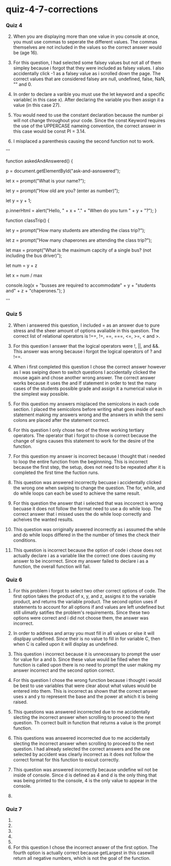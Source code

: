 # quiz-4-7-corrections

### Quiz 4

2. When you are displaying more than one value in you console at once, you must use commas to seperate the different values. The commas themselves are not included in the values so the correct answer would be (age 16).

8. For this question, I had selected some falsey values but not all of them simpley because i forgot that they were included as falsey values. I also accidentally click -1 as a falsey value as i scrolled down the page. The correct values that are considered falsey are null, undefined, false, NaN, "" and 0.

9. In order to declare a varible you must use the let keyword and a specific variable( in this case x). After declaring the variable you then assign it a value (in this case 27). 

10. You would need to use the constant declaration because the number pi will not change throughout your code. Since the const Keyword requires the use of the UPPERCASE nameing convention, the correct answer in this case would be const PI = 3.14.

11. I misplaced a parenthesis causing the second function not to work. 

'''

function askedAndAnswered() {

p = document.getElementById("ask-and-asnswered");

let x = prompt("What is your name?");

let y = prompt("How old are you? (enter as number)");

let y = y + 1;

p.innerHtml = alert("Hello, " + x + "." + "When do you turn " + y + "?");
}


function classTrip() {

let y = prompt("How many students are attending the class trip?");

let z = prompt("How many chaperones are attending the class trip?");

let max = prompt("What is the maximum capcity of a single bus? (not including the bus driver)");

let num = y + z

let x = num / max

console.log(x + "busses are required to accommodate" + y + "students and" + z + "chaperones.");
}

'''

### Quiz 5

2. When i answered this question, I included = as an answer due to pure stress and the sheer amount of options avaliable in this question. The correct list of relational operators is  !==, !=, ==, ===, <=, >=, < and >.

4. For this question I answer that the logical operators were !, ||, and &&. This answer was wrong because i forgot the logical operators of ? and !==.

6. When i first completed this question I chose the correct answer however as I was swiping down to switch questions I accidentally clicked the mouse again and chose another wrong answer. The correct answer works because it uses the and If statement in order to test the many cases of the students possible grade and assign it a numerical value in the simplest way possible. 

8. For this question my answers misplaced the semicolons in each code section. I placed the semicolons before writing what goes inside of each statement making my answers wrong and the answers in whih the semi colons are placed after the statement correct. 

9. For this question I only chose two of the three working tertiary operators. The operator that i forgot to chose is correct because the change of signs causes this statement to work for the desire of the function. 


11. For this question my answer is incorrect because I thought that i needed to loop the entire function from the beginnning. This is incorrect because the first step, the setup, does not need to be repeated after it is completed the first time the fuction runs.

12. This question was answered incorrectly becuase i accidentally clicked the wrong one when swiping to change the question. The for, while, and do while loops can each be used to achieve the same result. 

13. For this question the answer that i selected that was inccorect is wrong becuase it does not follow the format need to use a do while loop. The correct answer that i missed uses the do while loop correctly and acheives the wanted results. 

14. This question was orriginally aswered incorrectly as i assumed the while and do while loops differed in the the number of times the check their conditions. 

15. This question is incorrect because the option of code i chose does not actually declare i as a variable like the correct one does causing my answer to be incorrrect. Since my answer failed to declare i as a function, the overall function will fail. 

### Quiz 6

1. For this problem i forgot to select two other correct options of code. The first option takes the product of x, y, and z, assigns it to the variable product, and returns the variable product. The second option uses if statements to account for all options if and values are left undefined but still ulimatly satifies the problem's requirements. Since these two options were correct and i did not choose them, the answer was incorrect.

2. In order to address and array you must fill in all values or else it will displpay undefined. Since their is no value to fill in for variable C, then when C is called upon it will display as undefined. 

4. This question i incorrect because it is unnecessary to prompt the user for value for a and b. Since these value would be filled when the function is called upon there is no need to prompt the user making my answer incorrect and the second option correct. 

7. For this question I chose the wrong function because i thought i would be best to use variables that were clear about what values would be entered into them. This is incorrect as shown that the correct answer uses x and y to represent the base and the power at which it is being raised. 

9. This questions was answered incorrected due to me accidentally slecting the incorrect answer when scrolling to proceed to the next question. Th correct built in function that returns a value is the prompt function. 

10. This questions was answered incorrected due to me accidentally slecting the incorrect answer when scrolling to proceed to the next question. I had already selected the correct answers and the one selected by accident was clearly incorrect as it does not follow the correct format for this function to exicuit correctly.

11. This question was answered incorrectly because undefine wil not be inside of console. Since d is defined as 4 and d is the only thing that was being printed to the console, 4 is the only value to appear in the console. 

13. 

### Quiz 7
1.
2.
4.
11.
13.
14. For this question I chose the incorrect answer of the first option. The fourth option is actually correct because getLargest in this casewill return all negative numbers, which is not the goal of the function.
